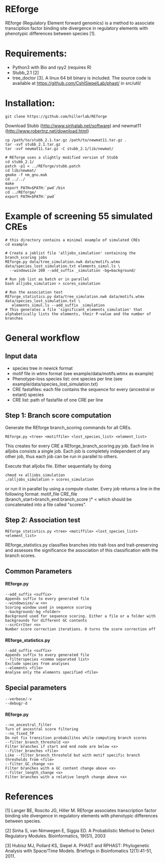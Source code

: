 # REforge

REforge (Regulatory Element forward genomics) is a method to associate transciption factor binding site divergence in regulatory elements with phenotypic differences between species [1].

# Requirements:
* Python3 with Bio and rpy2 (requires R)
* Stubb_2.1 [2]
* tree_doctor [3]. A linux 64 bit binary is included. The source code is available at https://github.com/CshlSiepelLab/phast/ in src/util/

# Installation:

`git clone https://github.com/hillerlab/REforge`

Download Stubb (http://www.sinhalab.net/software) and newmat11 (http://www.robertnz.net/download.html)
```
cp /path/to/stubb_2.1.tar.gz /path/to/newmat11.tar.gz .
tar -xvf stubb_2.1.tar.gz
tar -xvf newmat11.tar.gz -C stubb_2.1/lib/newmat/

# REforge uses a slightly modified version of Stubb
cd stubb_2.1/
patch -p1 < ../REforge/stubb.patch
cd lib/newmat/
gmake -f nm_gnu.mak
cd ../../
make
export PATH=$PATH:`pwd`/bin
cd ../REforge/
export PATH=$PATH:`pwd`
```

# Example of screening 55 simulated CREs
```
# this directory contains a minimal example of simulated CREs
cd example

# Create a joblist file 'alljobs_simulation' containing the branch_scoring jobs
REforge.py data/tree_simulation.nwk data/motifs.wtmx data/species_lost_simulation.txt elements_simul.ls \
  --windowsize 200 --add_suffix _simulation -bg=background/

# Run job list as batch or in parallel 
bash alljobs_simulation > scores_simulation

# Run the association test
REforge_statistics.py data/tree_simulation.nwk data/motifs.wtmx data/species_lost_simulation.txt \
   elements_simul.ls --add_suffix _simulation
# This generates a file 'significant_elements_simulation' that alphabetically lists the elements, their P-value and the number of branches
```

# General workflow
## Input data
- species tree in newick format
- motif file in wtmx format (see example/data/motifs.wtmx as example)
- Phenotype-loss species list: one species per line (see example/data/species_lost_simulation.txt)
- CRE fastafiles: each file contains the sequence for every (ancestral or extant) species
- CRE list: path of fastafile of one CRE per line

## Step 1: Branch score computation
Generate the REforge branch_scoring commands for all CREs.
```
REforge.py <tree> <motiffile> <lost_species_list> <element_list>
```
This creates for every CRE a REforge_branch_scoring.py job. Each line in alljobs<suffix> consists a single job. Each job is completely independent of any other job, thus each job can be run in parallel to others.

Execute that alljobs file. Either sequentially by doing
```
chmod +x alljobs_simulation
./alljobs_simulation > scores_simulation
```
or run it in parallel by using a compute cluster.
Every job returns a line in the following format:
motif_file	CRE_file	(branch_start>branch_end:branch_score	)*	<
which should be concatenated into a file called "scores<suffix>".

## Step 2: Association test
```
REforge_statistics.py <tree> <motiffile> <lost_species_list> <element_list>
```
REforge_statistics.py classifies branches into trait-loss and trait-preserving and assesses the significance the association of this classification with the branch scores. 

## Common Parameters
#### REforge.py
```
--add_suffix <suffix>
Appends suffix to every generated file
--windowsize/-w <n>
Scoring window used in sequence scoring
--background/-bg <folder>
Background used for sequence scoring. Either a file or a folder with backgrounds for different GC contents
--scrCrrIter <n>
Number score correction iterations. 0 turns the score correction off
```
#### REforge_statistics.py
```
--add_suffix <suffix>
Appends suffix to every generated file
--filterspecies <comma separated list>
Exclude species from analyses
--elements <file>
Analyse only the elements specified <file>
```

## Special parameters
```
--verbose/-v
--debug/-d
```

#### REforge.py
```
--no_ancestral_filter
Turn of ancestral score filtering
--no_fixed_TP
Do not fix transition probabilites while computing branch scores
--filter_branch_threshold <x>
Filter branches if start and end node are below <x>
--filter_branches <file>
Like --filter_branch_threshold but with motif specific branch thresholds from <file>
--filter_GC_change <x>
Filter branches with a GC content change above <x>
--filter_length_change <x>
Filter branches with a relative length change above <x>
```
 
# References
[1] Langer BE, Roscito JG, Hiller M. REforge associates transcription factor binding site divergence in regulatory elements with phenotypic differences between species. 

[2] Sinha S, van Nimwegen E, Siggia ED. A Probabilistic Method to Detect Regulatory Modules. Bioinformatics, 19(S1), 2003

[3] Hubisz MJ, Pollard KS, Siepel A. PHAST and RPHAST: Phylogenetic Analysis with Space/Time Models. Briefings in Bioinfomatics 12(1):41-51, 2011.
